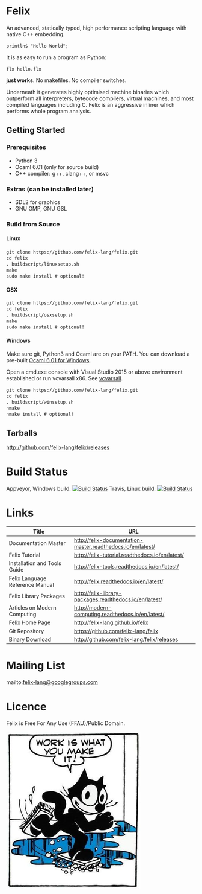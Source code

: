 
# Felix

An advanced, statically typed, high performance scripting language with native C++ embedding.

```
println$ "Hello World";
```

It is as easy to run a program as Python:

```
flx hello.flx
```

__just works__. No makefiles. No compiler switches.

Underneath it generates highly optimised machine
binaries which outperform all interpreters, bytecode compilers,
virtual machines, and most compiled languages including C.
Felix is an aggressive inliner which performs whole program
analysis.

## Getting Started



### Prerequisites

* Python 3
* Ocaml 6.01 (only for source build)
* C++ compiler: g++, clang++, or msvc

### Extras (can be installed later)

* SDL2 for graphics
* GNU GMP, GNU GSL 

### Build from Source

#### Linux

```
git clone https://github.com/felix-lang/felix.git
cd felix
. buildscript/linuxsetup.sh
make  
sudo make install # optional!
```

#### OSX


```
git clone https://github.com/felix-lang/felix.git
cd felix
. buildscript/osxsetup.sh
make  
sudo make install # optional!
```

#### Windows
Make sure git, Python3 and Ocaml are on your PATH.
You can download a pre-built [Ocaml 6.01 for Windows](https://github.com/felix-lang/win64ocaml).

Open a cmd.exe console with Visual Studio 2015 or above
environment established or run vcvarsall x86. See [vcvarsall](https://msdn.microsoft.com/en-us/library/f2ccy3wt.aspx).

```
git clone https://github.com/felix-lang/felix.git
cd felix
. buildscript/winsetup.sh
nmake  
nmake install # optional!
```

## Tarballs

<http://github.com/felix-lang/felix/releases>

# Build Status

Appveyor, Windows build: [![Build Status](https://ci.appveyor.com/api/projects/status/q9w45r6b2chnsre1?svg=true)](https://ci.appveyor.com/project/skaller/felix)
Travis, Linux build: [![Build Status](https://travis-ci.org/felix-lang/felix.svg?branch=master)](https://travis-ci.org/felix-lang/felix)

# Links 

Title                                | URL
------------------------------------ | ------------------------------------------------------------
Documentation Master                 | <http://felix-documentation-master.readthedocs.io/en/latest/>
Felix Tutorial                       | <http://felix-tutorial.readthedocs.io/en/latest/>
Installation and Tools Guide         | <http://felix-tools.readthedocs.io/en/latest/>
Felix Language Reference Manual      | <http://felix.readthedocs.io/en/latest/>
Felix Library Packages               | <http://felix-library-packages.readthedocs.io/en/latest/>
Articles on Modern Computing         | <http://modern-computing.readthedocs.io/en/latest/>
Felix Home Page                      | <http://felix-lang.github.io/felix>
Git Repository                       | <https://github.com/felix-lang/felix>
Binary Download                      | <http://github.com/felix-lang/felix/releases>

# Mailing List

mailto:felix-lang@googlegroups.com


# Licence

Felix is Free For Any Use (FFAU)/Public Domain.


![Felix the cat](/src/web/images/FelixWork.jpg)
